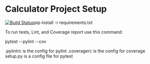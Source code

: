 # Calculator Project Setup
[![Build Status](https://app.travis-ci.com/AnishaCh/calc2.svg?branch=main)](https://app.travis-ci.com/AnishaCh/calc2)pip install -r requirements.txt

To run tests, Lint, and Coverage report use this command:

pytest  --pylint --cov

.pylintrc is the config for pylint
.coveragerc is the config for coverage
setup.py is a config file for pytest
